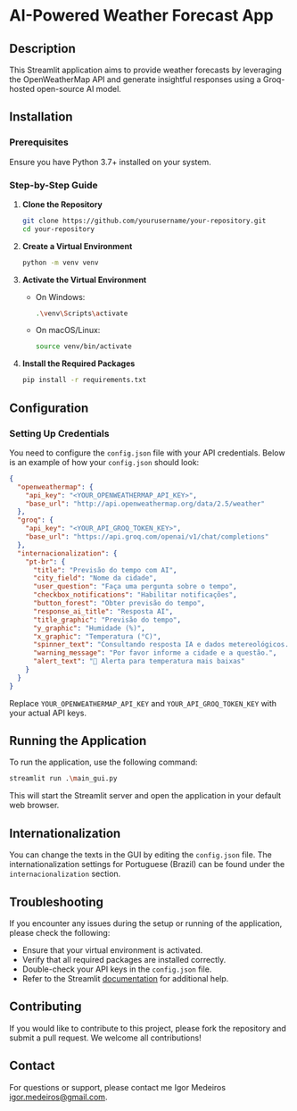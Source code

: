 
# AI-Powered Weather Forecast App

## Description

This Streamlit application aims to provide weather forecasts by leveraging the OpenWeatherMap API and generate insightful responses using a Groq-hosted open-source AI model. 

## Installation

### Prerequisites
Ensure you have Python 3.7+ installed on your system.

### Step-by-Step Guide

1. **Clone the Repository**
   ```sh
   git clone https://github.com/yourusername/your-repository.git
   cd your-repository
   ```

2. **Create a Virtual Environment**
   ```sh
   python -m venv venv
   ```

3. **Activate the Virtual Environment**
   - On Windows:
     ```sh
     .\venv\Scripts\activate
     ```
   - On macOS/Linux:
     ```sh
     source venv/bin/activate
     ```

4. **Install the Required Packages**
   ```sh
   pip install -r requirements.txt
   ```

## Configuration

### Setting Up Credentials

You need to configure the `config.json` file with your API credentials. Below is an example of how your `config.json` should look:

```json
{
  "openweathermap": {
    "api_key": "<YOUR_OPENWEATHERMAP_API_KEY>",
    "base_url": "http://api.openweathermap.org/data/2.5/weather"
  },
  "groq": {
    "api_key": "<YOUR_API_GROQ_TOKEN_KEY>",
    "base_url": "https://api.groq.com/openai/v1/chat/completions"
  },
  "internacionalization": {
    "pt-br": {
      "title": "Previsão do tempo com AI",
      "city_field": "Nome da cidade",
      "user_question": "Faça uma pergunta sobre o tempo",
      "checkbox_notifications": "Habilitar notificações",
      "button_forest": "Obter previsão do tempo",
      "response_ai_title": "Resposta AI",
      "title_graphic": "Previsão do tempo",
      "y_graphic": "Humidade (%)",
      "x_graphic": "Temperatura (°C)",
      "spinner_text": "Consultando resposta IA e dados metereológicos...",
      "warning_message": "Por favor informe a cidade e a questão.",
      "alert_text": "🚨 Alerta para temperatura mais baixas"
    }
  }
}
```

Replace `YOUR_OPENWEATHERMAP_API_KEY` and `YOUR_API_GROQ_TOKEN_KEY` with your actual API keys.

## Running the Application

To run the application, use the following command:

```sh
streamlit run .\main_gui.py
```

This will start the Streamlit server and open the application in your default web browser.

## Internationalization

You can change the texts in the GUI by editing the `config.json` file. The internationalization settings for Portuguese (Brazil) can be found under the `internacionalization` section.

## Troubleshooting

If you encounter any issues during the setup or running of the application, please check the following:

- Ensure that your virtual environment is activated.
- Verify that all required packages are installed correctly.
- Double-check your API keys in the `config.json` file.
- Refer to the Streamlit [documentation](https://docs.streamlit.io) for additional help.

## Contributing
If you would like to contribute to this project, please fork the repository and submit a pull request. We welcome all contributions!

## Contact
For questions or support, please contact me Igor Medeiros [igor.medeiros@gmail.com](mailto:igor.medeiros@gmail.com).
